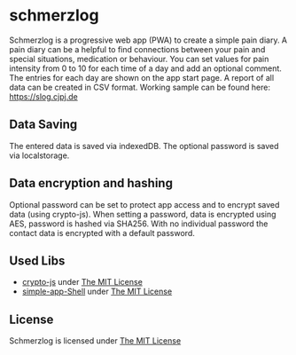 # schmerzlog
Schmerzlog is a progressive web app (PWA) to create a simple pain diary.
A pain diary can be a helpful to find connections between your pain and special situations, medication or behaviour.
You can set values for pain intensity from 0 to 10 for each time of a day and add an optional comment.
The entries for each day are shown on the app start page. 
A report of all data can be created in CSV format.
Working sample can be found here: https://slog.cjpj.de

## Data Saving
The entered data is saved via indexedDB. 
The optional password is saved via localstorage.

## Data encryption and hashing
Optional password can be set to protect app access and to encrypt saved data (using crypto-js).
When setting a password, data is encrypted using AES, password is hashed via SHA256.
With no individual password the contact data is encrypted with a default password.

## Used Libs
- [crypto-js](https://github.com/brix/crypto-js) under [The MIT License](https://github.com/brix/crypto-js/blob/develop/LICENSE)
- [simple-app-Shell](https://github.com/cjpjwa/simple-app-shell) under [The MIT License](https://github.com/cjpjwa/simple-app-shell/blob/master/LICENSE)

## License
Schmerzlog is licensed under [The MIT License](https://github.com/cjpjwa/schmerzlog/blob/master/LICENSE)

